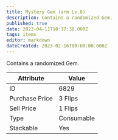 ```yaml
---
title: Mystery Gem (arm Lv.8)
description: Contains a randomized Gem.
published: true
date: 2023-04-11T10:17:38.000Z
tags: items
editor: markdown
dateCreated: 2023-02-16T00:00:00.000Z
---
```


Contains a randomized Gem.

|Attribute|Value|
|-|-|
|ID|6829|
|Purchase Price|3 Flips|
|Sell Price|1 Flips|
|Type|Consumable|
|Stackable|Yes|

